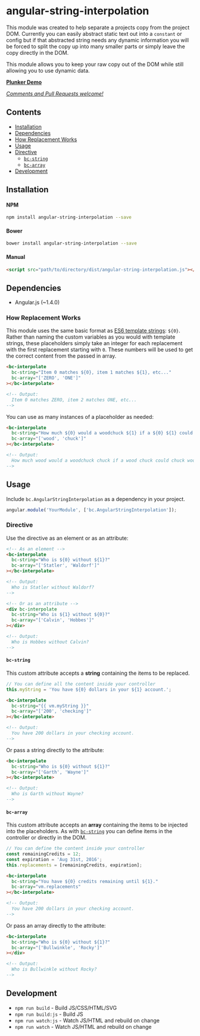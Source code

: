 # angular-string-interpolation

This module was created to help separate a projects copy from the project DOM. Currently you can
easily abstract static text out into a `constant` or config but if that abstracted string needs any
dynamic information you will be forced to split the copy up into many smaller parts or simply leave
the copy directly in the DOM.

This module allows you to keep your raw copy out of the DOM while still allowing you to use dynamic
data.

[**Plunker Demo**][demo_simple]

_[Comments and Pull Requests welcome!][issues]_


## Contents

- [Installation](#installation)
- [Dependencies](#dependencies)
- [How Replacement Works](#howreplacementworks)
- [Usage](#usage)
- [Directive](#directive)
  - [`bc-string`](#bc-string)
  - [`bc-array`](#bc-array)
- [Development](#development)



## Installation

#### NPM
```bash
npm install angular-string-interpolation --save
```

#### Bower
```bash
bower install angular-string-interpolation --save
```

#### Manual
```html
<script src="path/to/directory/dist/angular-string-interpolation.js"></script>
```

## Dependencies

- Angular.js (~1.4.0)


### How Replacement Works

This module uses the same basic format as [ES6 template strings][template_strings]: `${0}`. Rather
than naming the custom variables as you would with template strings, these placeholders simply take
an integer for each replacement with the first replacement starting with `0`. These numbers will be
used to get the correct content from the passed in array.

```html
<bc-interpolate
  bc-string="Item 0 matches ${0}, item 1 matches ${1}, etc..."
  bc-array="['ZERO', 'ONE']"
></bc-interpolate>

<!-- Output:
  Item 0 matches ZERO, item 2 matches ONE, etc...
-->
```

You can use as many instances of a placeholder as needed:

```html
<bc-interpolate
  bc-string="How much ${0} would a woodchuck ${1} if a ${0} ${1} could ${1} ${0}?"
  bc-array="['wood', 'chuck']"
></bc-interpolate>

<!-- Output:
  How much wood would a woodchuck chuck if a wood chuck could chuck wood?
-->
```


## Usage

Include `bc.AngularStringInterpolation` as a dependency in your project.

```javascript
angular.module('YourModule', ['bc.AngularStringInterpolation']);
```


### Directive

Use the directive as an element or as an attribute:

```html
<!-- As an element -->
<bc-interpolate
  bc-string="Who is ${0} without ${1}?"
  bc-array="['Statler', 'Waldorf']"
></bc-interpolate>

<!-- Output:
  Who is Statler without Waldorf?
-->

<!-- Or as an attribute -->
<div bc-interpolate
  bc-string="Who is ${1} without ${0}?"
  bc-array="['Calvin', 'Hobbes']"
></div>

<!-- Output:
  Who is Hobbes without Calvin?
-->
```


#### `bc-string`

This custom attribute accepts a **string** containing the items to be replaced.

```javascript
// You can define all the content inside your controller
this.myString = 'You have ${0} dollars in your ${1} account.';
```

```html
<bc-interpolate
  bc-string="{{ vm.myString }}"
  bc-array="['200', 'checking']"
></bc-interpolate>

<!-- Output:
  You have 200 dollars in your checking account.
-->
```

Or pass a string directly to the attribute:

```html
<bc-interpolate
  bc-string="Who is ${0} without ${1}?"
  bc-array="['Garth', 'Wayne']"
></bc-interpolate>

<!-- Output:
  Who is Garth without Wayne?
-->
```


#### `bc-array`

This custom attribute accepts an **array** containing the items to be injected into the placeholders. As
with [`bc-string`](#bc-string) you can define items in the controller or directly in the DOM.

```javascript
// You can define the content inside your controller
const remainingCredits = 12;
const expiration = 'Aug 31st, 2016';
this.replacements = [remainingCredits, expiration];
```

```html
<bc-interpolate
  bc-string="You have ${0} credits remaining until ${1}."
  bc-array="vm.replacements"
></bc-interpolate>

<!-- Output:
  You have 200 dollars in your checking account.
-->
```

Or pass an array directly to the attribute:

```html
<bc-interpolate
  bc-string="Who is ${0} without ${1}?"
  bc-array="['Bullwinkle', 'Rocky']"
></div>

<!-- Output:
  Who is Bullwinkle without Rocky?
-->
```



## Development

- `npm run build` - Build JS/CSS/HTML/SVG
- `npm run build:js` - Build JS
- `npm run watch:js` - Watch JS/HTML and rebuild on change
- `npm run watch` - Watch JS/HTML and rebuild on change




[issues]: https://github.com/benjamincharity/angular-string-interpolation/issues
[demo_simple]: http://plnkr.co/edit/xo9I6K?p=preview
[template_strings]: https://developers.google.com/web/updates/2015/01/ES6-Template-Strings

